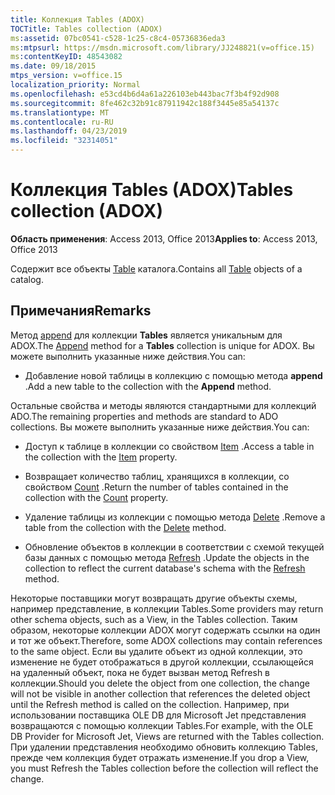 ```yaml
---
title: Коллекция Tables (ADOX)
TOCTitle: Tables collection (ADOX)
ms:assetid: 07bc0541-c528-1c25-c8c4-05736836eda3
ms:mtpsurl: https://msdn.microsoft.com/library/JJ248821(v=office.15)
ms:contentKeyID: 48543082
ms.date: 09/18/2015
mtps_version: v=office.15
localization_priority: Normal
ms.openlocfilehash: e53cd4b6d4a61a226103eb443bac7f3b4f92d908
ms.sourcegitcommit: 8fe462c32b91c87911942c188f3445e85a54137c
ms.translationtype: MT
ms.contentlocale: ru-RU
ms.lasthandoff: 04/23/2019
ms.locfileid: "32314051"
---
```

# <a name="tables-collection-adox"></a><span data-ttu-id="630d1-102">Коллекция Tables (ADOX)</span><span class="sxs-lookup"><span data-stu-id="630d1-102">Tables collection (ADOX)</span></span>


<span data-ttu-id="630d1-103">**Область применения**: Access 2013, Office 2013</span><span class="sxs-lookup"><span data-stu-id="630d1-103">**Applies to**: Access 2013, Office 2013</span></span>

<span data-ttu-id="630d1-104">Содержит все объекты [Table](table-object-adox.md) каталога.</span><span class="sxs-lookup"><span data-stu-id="630d1-104">Contains all [Table](table-object-adox.md) objects of a catalog.</span></span>

## <a name="remarks"></a><span data-ttu-id="630d1-105">Примечания</span><span class="sxs-lookup"><span data-stu-id="630d1-105">Remarks</span></span>

<span data-ttu-id="630d1-106">Метод [append](append-method-adox-tables.md) для коллекции **Tables** является уникальным для ADOX.</span><span class="sxs-lookup"><span data-stu-id="630d1-106">The [Append](append-method-adox-tables.md) method for a **Tables** collection is unique for ADOX.</span></span> <span data-ttu-id="630d1-107">Вы можете выполнить указанные ниже действия.</span><span class="sxs-lookup"><span data-stu-id="630d1-107">You can:</span></span>

  - <span data-ttu-id="630d1-108">Добавление новой таблицы в коллекцию с помощью метода **append** .</span><span class="sxs-lookup"><span data-stu-id="630d1-108">Add a new table to the collection with the **Append** method.</span></span>

<span data-ttu-id="630d1-109">Остальные свойства и методы являются стандартными для коллекций ADO.</span><span class="sxs-lookup"><span data-stu-id="630d1-109">The remaining properties and methods are standard to ADO collections.</span></span> <span data-ttu-id="630d1-110">Вы можете выполнить указанные ниже действия.</span><span class="sxs-lookup"><span data-stu-id="630d1-110">You can:</span></span>

  - <span data-ttu-id="630d1-111">Доступ к таблице в коллекции со свойством [Item](item-property-ado.md) .</span><span class="sxs-lookup"><span data-stu-id="630d1-111">Access a table in the collection with the [Item](item-property-ado.md) property.</span></span>

  - <span data-ttu-id="630d1-112">Возвращает количество таблиц, хранящихся в коллекции, со свойством [Count](count-property-ado.md) .</span><span class="sxs-lookup"><span data-stu-id="630d1-112">Return the number of tables contained in the collection with the [Count](count-property-ado.md) property.</span></span>

  - <span data-ttu-id="630d1-113">Удаление таблицы из коллекции с помощью метода [Delete](delete-method-adox-collections.md) .</span><span class="sxs-lookup"><span data-stu-id="630d1-113">Remove a table from the collection with the [Delete](delete-method-adox-collections.md) method.</span></span>

  - <span data-ttu-id="630d1-114">Обновление объектов в коллекции в соответствии с схемой текущей базы данных с помощью метода [Refresh](refresh-method-ado.md) .</span><span class="sxs-lookup"><span data-stu-id="630d1-114">Update the objects in the collection to reflect the current database's schema with the [Refresh](refresh-method-ado.md) method.</span></span>

<span data-ttu-id="630d1-115">Некоторые поставщики могут возвращать другие объекты схемы, например представление, в коллекции Tables.</span><span class="sxs-lookup"><span data-stu-id="630d1-115">Some providers may return other schema objects, such as a View, in the Tables collection.</span></span> <span data-ttu-id="630d1-116">Таким образом, некоторые коллекции ADOX могут содержать ссылки на один и тот же объект.</span><span class="sxs-lookup"><span data-stu-id="630d1-116">Therefore, some ADOX collections may contain references to the same object.</span></span> <span data-ttu-id="630d1-117">Если вы удалите объект из одной коллекции, это изменение не будет отображаться в другой коллекции, ссылающейся на удаленный объект, пока не будет вызван метод Refresh в коллекции.</span><span class="sxs-lookup"><span data-stu-id="630d1-117">Should you delete the object from one collection, the change will not be visible in another collection that references the deleted object until the Refresh method is called on the collection.</span></span> <span data-ttu-id="630d1-118">Например, при использовании поставщика OLE DB для Microsoft Jet представления возвращаются с помощью коллекции Tables.</span><span class="sxs-lookup"><span data-stu-id="630d1-118">For example, with the OLE DB Provider for Microsoft Jet, Views are returned with the Tables collection.</span></span> <span data-ttu-id="630d1-119">При удалении представления необходимо обновить коллекцию Tables, прежде чем коллекция будет отражать изменение.</span><span class="sxs-lookup"><span data-stu-id="630d1-119">If you drop a View, you must Refresh the Tables collection before the collection will reflect the change.</span></span>

